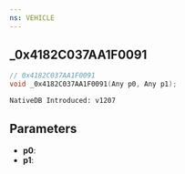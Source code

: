 ```yaml
---
ns: VEHICLE
---
```

## _0x4182C037AA1F0091

```c
// 0x4182C037AA1F0091
void _0x4182C037AA1F0091(Any p0, Any p1);
```

```
NativeDB Introduced: v1207
```

## Parameters
* **p0**:
* **p1**:
